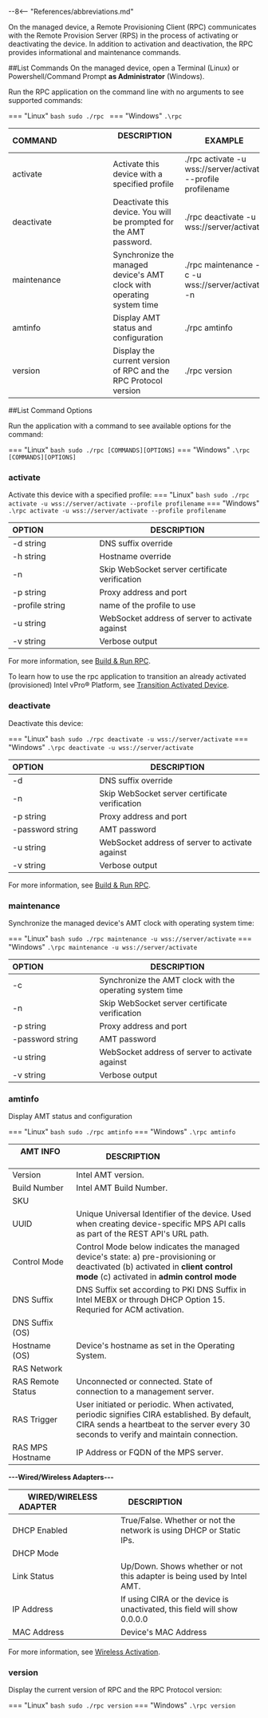--8<-- "References/abbreviations.md"

On the managed device, a Remote Provisioning Client (RPC) communicates with the Remote Provision Server (RPS) in the process of activating or deactivating the device. In addition to activation and deactivation, the RPC provides informational and maintenance commands.

##List Commands
On the managed device, open a Terminal (Linux) or Powershell/Command Prompt **as Administrator** (Windows).

Run the RPC application on the command line with no arguments to see supported commands:

=== "Linux"
    ``` bash
    sudo ./rpc 
    ```
=== "Windows"
    ```
    .\rpc
    ```

| COMMAND&emsp;&emsp;&emsp;&emsp;&emsp;&emsp; | DESCRIPTION &emsp;&emsp;&emsp;&emsp;&emsp;&emsp;&emsp;&emsp; | EXAMPLE |
| -------------------------- | ---------------------- | ----------- |
| activate | Activate this device with a specified profile | ./rpc activate -u wss://server/activate --profile profilename  |
| deactivate | Deactivate this device. You will be prompted for the AMT password.  | ./rpc deactivate -u wss://server/activate |
| maintenance | Synchronize the managed device's AMT clock with operating system time | ./rpc maintenance -c -u wss://server/activate -n |
| amtinfo | Display AMT status and configuration | ./rpc amtinfo |
| version | Display the current version of RPC and the RPC Protocol version | ./rpc version |

##List Command Options

Run the application with a command to see available options for the command:

=== "Linux"
    ``` bash
    sudo ./rpc [COMMANDS][OPTIONS]
    ```
=== "Windows"
    ```
    .\rpc [COMMANDS][OPTIONS]
    ```

### activate

Activate this device with a specified profile: 
=== "Linux"
    ``` bash
    sudo ./rpc activate -u wss://server/activate --profile profilename
    ```
=== "Windows"
    ```
    .\rpc activate -u wss://server/activate --profile profilename
    ```

| OPTION&emsp;&emsp;&emsp;&emsp;&emsp;&emsp; | DESCRIPTION |
| -------------------------- | ---------------------- | 
| -d string | DNS suffix override | 
| -h string | Hostname override | 
| -n | Skip WebSocket server certificate verification |
| -p string | Proxy address and port |
| -profile string | name of the profile to use |
| -u string | WebSocket address of server to activate against |
| -v string | Verbose output |

For more information, see [Build & Run RPC](../../GetStarted/buildRPC.md).

To learn how to use the rpc application to transition an already activated (provisioned) Intel vPro® Platform, see [Transition Activated Device](../../Reference/RPC/buildRPC_Manual.md#TransitionDevice).

### deactivate

Deactivate this device:

=== "Linux"
    ``` bash
    sudo ./rpc deactivate -u wss://server/activate
    ```
=== "Windows"
    ```
    .\rpc deactivate -u wss://server/activate
    ```

| OPTION&emsp;&emsp;&emsp;&emsp;&emsp;&emsp; | DESCRIPTION |
| -------------------------- | ---------------------- | 
| -d | DNS suffix override | 
| -n | Skip WebSocket server certificate verification |
| -p string | Proxy address and port |
| -password string | AMT password |
| -u string | WebSocket address of server to activate against |
| -v string | Verbose output |

For more information, see [Build & Run RPC](../../GetStarted/buildRPC.md).

### maintenance

Synchronize the managed device's AMT clock with operating system time: 

=== "Linux"
    ``` bash
    sudo ./rpc maintenance -u wss://server/activate
    ```
=== "Windows"
    ```
    .\rpc maintenance -u wss://server/activate
    ```

| OPTION&emsp;&emsp;&emsp;&emsp;&emsp;&emsp; | DESCRIPTION |
| -------------------------- | ---------------------- | 
| -c | Synchronize the AMT clock with the operating system time | 
| -n | Skip WebSocket server certificate verification |
| -p string | Proxy address and port |
| -password string | AMT password |
| -u string | WebSocket address of server to activate against |
| -v string | Verbose output |

### amtinfo

 Display AMT status and configuration

=== "Linux"
    ``` bash
    sudo ./rpc amtinfo
    ```
=== "Windows"
    ```
    .\rpc amtinfo
    ```

| AMT INFO &emsp;&emsp;&emsp;&emsp;&emsp;&emsp; | DESCRIPTION &emsp;&emsp;&emsp;&emsp;&emsp;&emsp;&emsp;&emsp; | 
| -------------------------- | ---------------------- |
| Version | Intel AMT version.  | 
| Build Number | Intel AMT Build Number. | 
| SKU | | 
| UUID | Unique Universal Identifier of the device. Used when creating device-specific MPS API calls as part of the REST API's URL path. | 
| Control Mode |  Control Mode below indicates the managed device's state: a) pre-provisioning or deactivated (b) activated in **client control mode** (c) activated in **admin control mode** | 
|DNS Suffix | DNS Suffix set according to PKI DNS Suffix in Intel MEBX or through DHCP Option 15. Requried for ACM activation. |
|DNS Suffix (OS)| |
|Hostname (OS) | Device's hostname as set in the Operating System. |
|RAS Network | |
|RAS Remote Status | Unconnected or connected. State of connection to a management server. |
|RAS Trigger| User initiated or periodic. When activated, periodic signifies CIRA established. By default, CIRA sends a heartbeat to the server every 30 seconds to verify and maintain connection. |
|RAS MPS Hostname | IP Address or FQDN of the MPS server. |

**---Wired/Wireless Adapters---**

| WIRED/WIRELESS ADAPTER &emsp;&emsp;&emsp;&emsp;&emsp;&emsp; | DESCRIPTION &emsp;&emsp;&emsp;&emsp;&emsp;&emsp;&emsp;&emsp; | 
| -------------------------- | ---------------------- |
| DHCP Enabled | True/False. Whether or not the network is using DHCP or Static IPs.  | 
| DHCP Mode | | 
| Link Status | Up/Down. Shows whether or not this adapter is being used by Intel AMT. | 
| IP Address | If using CIRA or the device is unactivated, this field will show 0.0.0.0 | 
| MAC Address| Device's MAC Address  | 


For more information, see [Wireless Activation](../../Tutorials/createWiFiConfig.md).

### version

Display the current version of RPC and the RPC Protocol version:

=== "Linux"
    ``` bash
    sudo ./rpc version
    ```
=== "Windows"
    ```
    .\rpc version
    ```
